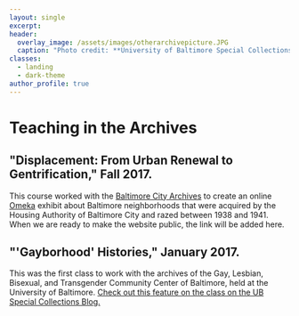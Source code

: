 ```yaml
---
layout: single
excerpt:
header:
  overlay_image: /assets/images/otherarchivepicture.JPG
  caption: "Photo credit: **University of Baltimore Special Collections**"
classes:
  - landing
  - dark-theme
author_profile: true
---
```

# Teaching in the Archives

## "Displacement: From Urban Renewal to Gentrification," Fall 2017.
This course worked with the [Baltimore City Archives](https://baltimorecityhistory.net/) to create an online [Omeka](http://www.omeka.net/) exhibit about Baltimore neighborhoods that were acquired by the Housing Authority of Baltimore City and razed between 1938 and 1941. When we are ready to make the website public, the link will be added here.

## "'Gayborhood' Histories," January 2017.
This was the first class to work with the archives of the Gay, Lesbian, Bisexual, and Transgender Community Center of Baltimore, held at the University of Baltimore.  [Check out this feature on the class on the UB Special Collections Blog.](http://langsdalelibrary.blogspot.com/2017/02/a-beautiful-day-in-gayborhood.html)

